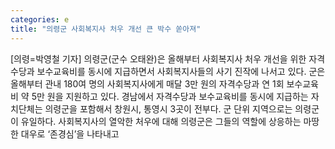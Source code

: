 ```yaml
---
categories: e
title: "의령군 사회복지사 처우 개선 큰 박수 쏟아져"
---
```

[의령=박영철 기자] 의령군(군수 오태완)은 올해부터 사회복지사 처우 개선을 위한 자격수당과 보수교육비를 동시에 지급하면서 사회복지사들의 사기 진작에 나서고 있다. 군은 올해부터 관내 180여 명의 사회복지사에게 매달 3만 원의 자격수당과 연 1회 보수교육비 약 5만 원을 지원하고 있다. 경남에서 자격수당과 보수교육비를 동시에 지급하는 자치단체는 의령군을 포함해서 창원시, 통영시 3곳이 전부다. 군 단위 지역으로는 의령군이 유일하다. 사회복지사의 열악한 처우에 대해 의령군은 그들의 역할에 상응하는 마땅한 대우로 ‘존경심’을 나타내고